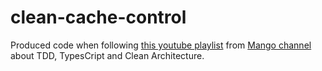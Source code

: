 # clean-cache-control

Produced code when following [this youtube playlist](https://www.youtube.com/watch?v=7ylqtGk9bTo&list=PL9aKtVrF05DxIrtD3CuXGnzq8Q0IZ-t8J) from [Mango channel](https://www.youtube.com/channel/UCabelTt5YHot17aKb19VRNA) about TDD, TypesCript and Clean Architecture.
